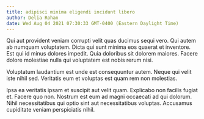 ```yaml
---
title: adipisci minima eligendi incidunt libero
author: Delia Rohan
date: Wed Aug 04 2021 07:30:33 GMT-0400 (Eastern Daylight Time)
---
```

Qui aut provident veniam corrupti velit quas ducimus sequi vero. Qui autem ab numquam voluptatem. Dicta qui sunt minima eos quaerat et inventore. Est qui id minus dolores impedit. Quia doloribus sit dolorem maiores. Facere dolore molestiae nulla qui voluptatem est nobis rerum nisi.

 Voluptatum laudantium est unde est consequuntur autem. Neque qui velit iste nihil sed. Veritatis eum et voluptas est quam rem non molestias.

 Ipsa ea veritatis ipsam et suscipit aut velit quam. Explicabo non facilis fugiat et. Facere quo non. Nostrum est eum ad magni occaecati ad qui dolorum. Nihil necessitatibus qui optio sint aut necessitatibus voluptas. Accusamus cupiditate veniam perspiciatis nihil.